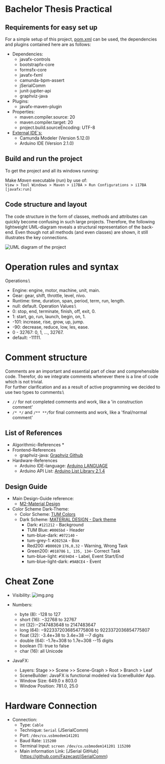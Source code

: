 # Bachelor Thesis Practical

## Requirements for easy set up

For a simple setup of this project, [pom.xml](pom.xml) can be used,
the dependencies and plugins contained here are as follows:

* Dependencies:
    * javafx-controls
    * bootstrapfx-core
    * formsfx-core
    * javafx-fxml
    * camunda-bpm-assert
    * jSerialComm
    * junit-jupiter-api
    * graphviz-java
* Plugins:
    * javafx-maven-plugin
* Properties:
    * maven.compiler.source: 20
    * maven.compiler.target: 20
    * project.build.sourceEncoding: UTF-8
* <u>External IDE`s:</u>
  * Camunda Modeler (Version 5.12.0)
  * Arduino IDE (Version 2.1.0)

## Build and run the project

To get the project and all its windows running:

Make *Maven* executable (run) by use of:\
   ```View > Tool Windows > Maven > i17BA > Run Configurations > i17BA [javafx:run]```

## Code structure and layout

The code structure in the form of classes, methods and attributes can quickly become confusing in such large projects.
Therefore, the following lightweight UML-diagram reveals a structural representation of the back-end. Even though not
all methods (and even classes) are shown, it still illustrates the key connections.

![UML diagram of the project](UML.svg)

# Operation rules and syntax
Operations:\
  * Engine: engine, motor, machine, unit, main.
  * Gear: gear, shift, throttle, level, nivo.
  * Runtime: time, duration, span, period, term, run, length.
  * null: default.
Operation Values:\
  * 0: stop, end, terminate, finish, off, exit, 0.
  * 1: start, go, run, launch, begin, on, 1.
  * -101: increase, rise, grow, up, jump.
  * -90: decrease, reduce, low, les, ease.
  * 0 - 32767: 0, 1, ..., 32767.
  * default: -11111.

# Comment structure 
Comments are an important and essential part of clear and comprehensible code. Therefor, do we integrate comments
whenever there is a line of code which is not trivial.\
For further clarification and as a result of active programming we decided to use two types to comments:\
  * `//` for not completed comments and work, like a 'in construction comment'
  * `/* */` and `/** **/`for final comments and work, like a 'final/normal comment' 

## List of References

* Algorithmic-References
    *   
* Frontend-References
    * graphviz-java: [Graphviz Github](https://github.com/nidi3/graphviz-java)
* Hardware-References
    * Arduino IDE-language: [Arduino LANGUAGE](https://www.arduino.cc/reference/en/)
    * Arduino API List: [Arduino List Library  2.1.4](https://nkaaf.github.io/Arduino-List/html/index.html)

## Design Guide

* Main Design-Guide reference:
  * [M2-Material Design](https://m2.material.io/design/color/dark-theme.html)
* Color Scheme Dark-Theme:
  * Color Scheme: [TUM Colors](https://gist.github.com/lnksz/51e3566af2df5c7aa678cd4dfc8305f7)
  * Dark Scheme: [MATERIAL DESIGN - Dark theme](https://m2.material.io/design/color/dark-theme.html#ui-application)
    * Dark: `#121212` - Background
    * TUM Blue: `#0065bd` - Header
    * tum-blue-dark: `#072140` - 
    * tum-grey-1: `#20252A` - Box
    * Red200: `#B00020` `176,0,32` - Warning, Wrong Task
    * Green200: `#018786` `1, 135, 134`- Correct Task
    * tum-blue-light: `#5E94D4` - Label, Event Start/End
    * tum-blue-light-dark: `#9ABCE4` - Event 

# Cheat Zone
* Visibility:
  ![img.png](information1.png)
    
* Numbers:
  * byte (8): -128 to 127 
  * short (16): −32768 to 32767
  * int (32):−2147483648 to 2147483647
  * long (64): −9223372036854775808 to 9223372036854775807
  * float (32): -3.4e+38 to 3.4e+38 --7 digits
  * double (64): -1.7e+308 to 1.7e+308 --15 digits
  * boolean (1): true to false
  * char (16): all Unicode
* JavaFX:
  * Layers: Stage >> Scene >> Scene-Graph > Root > Branch > Leaf
  * SceneBuilder: JavaFX is functional modeled via SceneBuilder App.
  * Window Size: 649.0 x 803.0
  * Window Position: 781.0, 25.0

# Hardware Connection
* Connection:
  * Type: `Cable`
  * Technique: `Serial` (JSerialComm)
  * Port: `/dev/cu.usbmodem141201`
  * Baud Rate: `115200`
  * Terminal Input: `screen /dev/cu.usbmodem141201 115200`
  * Main information Link: [JSerial GitHub] (https://github.com/Fazecast/jSerialComm)